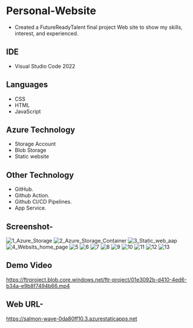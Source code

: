 # Personal-Website
- Created a FutureReadyTalent final project Web site to show my skills, interest, and experienced.

## IDE 
- Visual Studio Code 2022

## Languages
- CSS
- HTML
- JavaScript

## Azure Technology 
- Storage Account
- Blob Storage
- Static website

## Other Technology
- GitHub.
- Github Action.
- Github CI/CD Pipelines.
- App Service.


## Screenshot-

![1_Azure_Storage](https://github.com/RehanShab/FRT-Final-Project/assets/121599984/f2078abe-ed88-40f1-9b13-9e08ea471bec)
![2_Azure_Storage_Container](https://github.com/RehanShab/FRT-Final-Project/assets/121599984/223311d3-bae8-4497-9704-8cffc442dc1e)
![3_Static_web_aap](https://github.com/RehanShab/FRT-Final-Project/assets/121599984/e4bec934-39bf-4ebc-9ce6-cd9fdc956e0b)
![4_Websits_home_page](https://github.com/RehanShab/FRT-Final-Project/assets/121599984/31fe1ef4-7ca8-4780-9d36-dee63499ae86)
![5](https://github.com/RehanShab/FRT-Final-Project/assets/121599984/d71dfa82-ff8a-4db9-9115-dc572bd0ed8a)
![6](https://github.com/RehanShab/FRT-Final-Project/assets/121599984/9b73585e-d5d9-4c63-bc34-bd86bc6be67e)
![7](https://github.com/RehanShab/FRT-Final-Project/assets/121599984/3026b67a-a58b-4023-abd0-8e391854dfcb)
![8](https://github.com/RehanShab/FRT-Final-Project/assets/121599984/2cb94e50-a181-440d-8372-479b40fcd0d7)
![9](https://github.com/RehanShab/FRT-Final-Project/assets/121599984/8ac47cf2-3ddb-4219-813a-5d15ebba2a69)
![10](https://github.com/RehanShab/FRT-Final-Project/assets/121599984/4a71baac-7ec6-4644-b9f5-d1c0fd8522b6)
![11](https://github.com/RehanShab/FRT-Final-Project/assets/121599984/1f17d1bd-5a33-4401-990c-6ca04387c555)
![12](https://github.com/RehanShab/FRT-Final-Project/assets/121599984/54fe9456-74ab-4eba-9a14-f7c79a07c890)
![13](https://github.com/RehanShab/FRT-Final-Project/assets/121599984/112aac5a-7659-42c5-9d46-431ea9e009f3)


## Demo Video
https://ftrproject.blob.core.windows.net/ftr-project/01e3092b-d410-4ed6-b34a-e9b8f7494b66.mp4

## Web URL-
https://salmon-wave-0da80ff10.3.azurestaticapps.net


